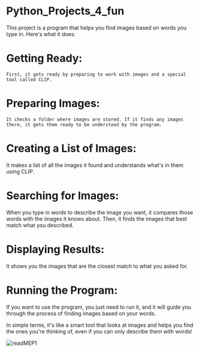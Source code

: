 # Python_Projects_4_fun 

This project is a program that helps you find images based on words you type in. Here's what it does:

  # Getting Ready:
    First, it gets ready by preparing to work with images and a special tool called CLIP.

   # Preparing Images:
    It checks a folder where images are stored. If it finds any images there, it gets them ready to be understood by the program.

   # Creating a List of Images: 
   It makes a list of all the images it found and understands what's in them using CLIP.

  #  Searching for Images:
  When you type in words to describe the image you want, it compares those words with the images it knows about. Then, it finds the images that best match what you described.

 #   Displaying Results: 
 It shows you the images that are the closest match to what you asked for.

  #  Running the Program:
  If you want to use the program, you just need to run it, and it will guide you through the process of finding images based on your words.

In simple terms, it's like a smart tool that looks at images and helps you find the ones you're thinking of, even if you can only describe them with words!

![readMEP1](https://github.com/mhahmad/Python_Projects_4_fun/assets/37137276/e93e198d-e1bc-4fa6-96ec-939cba0eda22)

